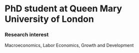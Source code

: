# PhD student at Queen Mary University of London

### Research interest
Macroeconomics, Labor Economics, Growth and Development
